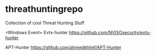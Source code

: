 # threathuntingrepo

Collection of cool Threat Hunting Stuff

=Windows Event=
Evtx-hunter
https://github.com/NVISOsecurity/evtx-hunter

APT-Hunter
https://github.com/ahmedkhlief/APT-Hunter
